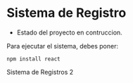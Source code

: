 <h1> Sistema de Registro</h1>

- Estado del proyecto en contruccion.

Para ejecutar el sistema, debes poner:

```npm install react```

Sistema de Registros 2
